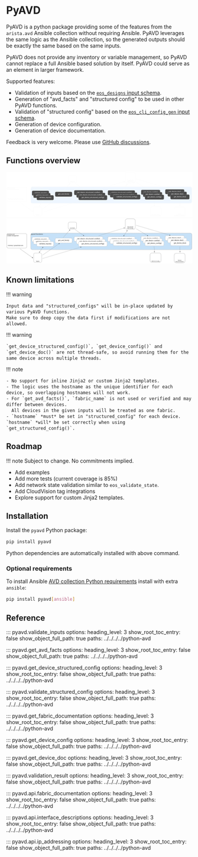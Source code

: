 <!--
  ~ Copyright (c) 2023-2025 Arista Networks, Inc.
  ~ Use of this source code is governed by the Apache License 2.0
  ~ that can be found in the LICENSE file.
  -->

# PyAVD

PyAVD is a python package providing some of the features from the `arista.avd` Ansible collection without requiring Ansible. PyAVD leverages the same logic as the Ansible collection, so the generated outputs should be exactly the same based on the same inputs.

PyAVD does not provide any inventory or variable management, so PyAVD cannot replace a full Ansible based solution by itself. PyAVD could serve as an element in larger framework.

Supported features:

- Validation of inputs based on the [`eos_designs` input schema](../../ansible_collections/arista/avd/roles/eos_designs/docs/input-variables.md).
- Generation of "avd_facts" and "structured config" to be used in other PyAVD functions.
- Validation of "structured config" based on the [`eos_cli_config_gen` input schema](../../ansible_collections/arista/avd/roles/eos_cli_config_gen/docs/input-variables.md).
- Generation of device configuration.
- Generation of device documentation.

Feedback is very welcome. Please use [GitHub discussions](https://github.com/aristanetworks/avd/discussions).

## Functions overview

![Arista AVD Overview](../_media/pyavd_functions_dark.svg#only-dark)
![Arista AVD Overview](../_media/pyavd_functions_light.svg#only-light)

## Known limitations

!!! warning

    Input data and "structured_configs" will be in-place updated by various PyAVD functions.
    Make sure to deep copy the data first if modifications are not allowed.

!!! warning

    `get_device_structured_config()`, `get_device_config()` and `get_device_doc()` are not thread-safe, so avoid running them for the same device across multiple threads.

!!! note

    - No support for inline Jinja2 or custom Jinja2 templates.
    - The logic uses the hostname as the unique identifier for each device, so overlapping hostnames will not work.
    - For `get_avd_facts()`, `fabric_name` is not used or verified and may differ between devices.
      All devices in the given inputs will be treated as one fabric.
    - `hostname` *must* be set in "structured_config" for each device. `hostname` *will* be set correctly when using `get_structured_config()`.

## Roadmap

!!! note
    Subject to change. No commitments implied.

- Add examples
- Add more tests (current coverage is 85%)
- Add network state validation similar to `eos_validate_state`.
- Add CloudVision tag integrations
- Explore support for custom Jinja2 templates.

## Installation

Install the `pyavd` Python package:

```sh
pip install pyavd
```

Python dependencies are automatically installed with above command.

### Optional requirements

To install Ansible [AVD collection Python requirements](../installation/collection-installation.md#python-requirements-installation) install with extra `ansible`:

```sh
pip install pyavd[ansible]
```

## Reference

::: pyavd.validate_inputs
    options:
      heading_level: 3
      show_root_toc_entry: false
      show_object_full_path: true
      paths: ../../../../python-avd

::: pyavd.get_avd_facts
    options:
      heading_level: 3
      show_root_toc_entry: false
      show_object_full_path: true
      paths: ../../../../python-avd

::: pyavd.get_device_structured_config
    options:
      heading_level: 3
      show_root_toc_entry: false
      show_object_full_path: true
      paths: ../../../../python-avd

::: pyavd.validate_structured_config
    options:
      heading_level: 3
      show_root_toc_entry: false
      show_object_full_path: true
      paths: ../../../../python-avd

::: pyavd.get_fabric_documentation
    options:
      heading_level: 3
      show_root_toc_entry: false
      show_object_full_path: true
      paths: ../../../../python-avd

::: pyavd.get_device_config
    options:
      heading_level: 3
      show_root_toc_entry: false
      show_object_full_path: true
      paths: ../../../../python-avd

::: pyavd.get_device_doc
    options:
      heading_level: 3
      show_root_toc_entry: false
      show_object_full_path: true
      paths: ../../../../python-avd

::: pyavd.validation_result
    options:
      heading_level: 3
      show_root_toc_entry: false
      show_object_full_path: true
      paths: ../../../../python-avd

::: pyavd.api.fabric_documentation
    options:
      heading_level: 3
      show_root_toc_entry: false
      show_object_full_path: true
      paths: ../../../../python-avd

::: pyavd.api.interface_descriptions
    options:
      heading_level: 3
      show_root_toc_entry: false
      show_object_full_path: true
      paths: ../../../../python-avd

::: pyavd.api.ip_addressing
    options:
      heading_level: 3
      show_root_toc_entry: false
      show_object_full_path: true
      paths: ../../../../python-avd
